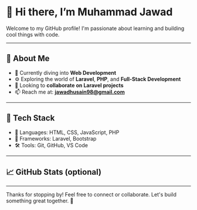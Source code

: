 # 👋 Hi there, I’m Muhammad Jawad

Welcome to my GitHub profile! I'm passionate about learning and building cool things with code.

---

## 👀 About Me

- 🌱 Currently diving into **Web Development**
- ⚙️ Exploring the world of **Laravel**, **PHP**, and **Full-Stack Development**
- 💞️ Looking to **collaborate on Laravel projects**
- 📫 Reach me at: **jawadhusain98@gmail.com**

---

## 🚀 Tech Stack

- 🧠 Languages: HTML, CSS, JavaScript, PHP
- 🔧 Frameworks: Laravel, Bootstrap
- 🛠️ Tools: Git, GitHub, VS Code

---

## 📈 GitHub Stats (optional)

<!-- Uncomment the section below if you want to show GitHub stats -->

<!--
![Muhammad Jawad's GitHub Stats](https://github-readme-stats.vercel.app/api?username=Muhammad-jawad01&show_icons=true&theme=radical)
-->

---

Thanks for stopping by! Feel free to connect or collaborate. Let's build something great together. 🚀
